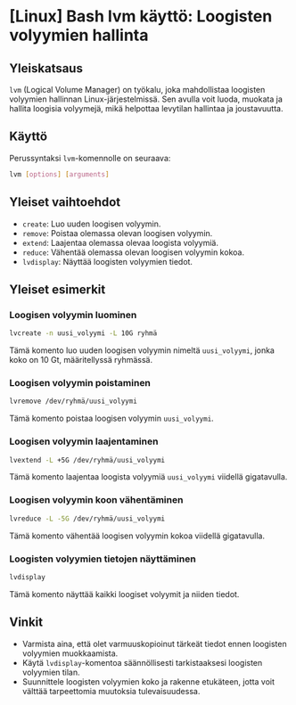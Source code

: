 # [Linux] Bash lvm käyttö: Loogisten volyymien hallinta

## Yleiskatsaus
`lvm` (Logical Volume Manager) on työkalu, joka mahdollistaa loogisten volyymien hallinnan Linux-järjestelmissä. Sen avulla voit luoda, muokata ja hallita loogisia volyymejä, mikä helpottaa levytilan hallintaa ja joustavuutta.

## Käyttö
Perussyntaksi `lvm`-komennolle on seuraava:

```bash
lvm [options] [arguments]
```

## Yleiset vaihtoehdot
- `create`: Luo uuden loogisen volyymin.
- `remove`: Poistaa olemassa olevan loogisen volyymin.
- `extend`: Laajentaa olemassa olevaa loogista volyymiä.
- `reduce`: Vähentää olemassa olevan loogisen volyymin kokoa.
- `lvdisplay`: Näyttää loogisten volyymien tiedot.

## Yleiset esimerkit
### Loogisen volyymin luominen
```bash
lvcreate -n uusi_volyymi -L 10G ryhmä
```
Tämä komento luo uuden loogisen volyymin nimeltä `uusi_volyymi`, jonka koko on 10 Gt, määritellyssä ryhmässä.

### Loogisen volyymin poistaminen
```bash
lvremove /dev/ryhmä/uusi_volyymi
```
Tämä komento poistaa loogisen volyymin `uusi_volyymi`.

### Loogisen volyymin laajentaminen
```bash
lvextend -L +5G /dev/ryhmä/uusi_volyymi
```
Tämä komento laajentaa loogista volyymiä `uusi_volyymi` viidellä gigatavulla.

### Loogisen volyymin koon vähentäminen
```bash
lvreduce -L -5G /dev/ryhmä/uusi_volyymi
```
Tämä komento vähentää loogisen volyymin kokoa viidellä gigatavulla.

### Loogisten volyymien tietojen näyttäminen
```bash
lvdisplay
```
Tämä komento näyttää kaikki loogiset volyymit ja niiden tiedot.

## Vinkit
- Varmista aina, että olet varmuuskopioinut tärkeät tiedot ennen loogisten volyymien muokkaamista.
- Käytä `lvdisplay`-komentoa säännöllisesti tarkistaaksesi loogisten volyymien tilan.
- Suunnittele loogisten volyymien koko ja rakenne etukäteen, jotta voit välttää tarpeettomia muutoksia tulevaisuudessa.